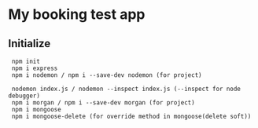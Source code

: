 # My booking test app

## Initialize

```TERMINAL
 npm init
 npm i express
 npm i nodemon / npm i --save-dev nodemon (for project)

 nodemon index.js / nodemon --inspect index.js (--inspect for node debugger)
 npm i morgan / npm i --save-dev morgan (for project)
 npm i mongoose
 npm i mongoose-delete (for override method in mongoose(delete soft))

```
